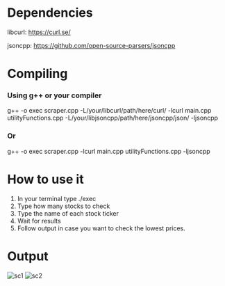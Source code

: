 # Dependencies

libcurl: https://curl.se/

jsoncpp: https://github.com/open-source-parsers/jsoncpp

# Compiling
### Using g++ or your compiler

g++ -o exec scraper.cpp -L/your/libcurl/path/here/curl/ -lcurl main.cpp utilityFunctions.cpp -L/your/libjsoncpp/path/here/jsoncpp/json/ -ljsoncpp

### Or

g++ -o exec scraper.cpp -lcurl main.cpp utilityFunctions.cpp -ljsoncpp

# How to use it

1. In your terminal type ./exec
2. Type how many stocks to check
3. Type the name of each stock ticker
4. Wait for results
5. Follow output in case you want to check the lowest prices.

# Output
![sc1](https://user-images.githubusercontent.com/73452073/129433357-f35fc6ca-e657-451e-8fcc-10f90c1cd9e1.png)
![sc2](https://user-images.githubusercontent.com/73452073/129433361-fb8b0475-0b66-4249-8628-84d59727d50b.png)



